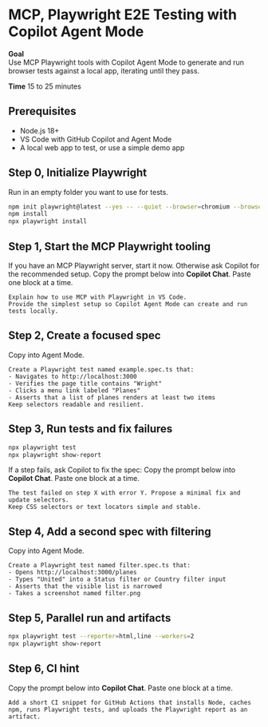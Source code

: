 # MCP, Playwright E2E Testing with Copilot Agent Mode

**Goal**  
Use MCP Playwright tools with Copilot Agent Mode to generate and run browser tests against a local app, iterating until they pass.

**Time** 15 to 25 minutes

## Prerequisites
- Node.js 18+
- VS Code with GitHub Copilot and Agent Mode
- A local web app to test, or use a simple demo app

## Step 0, Initialize Playwright
Run in an empty folder you want to use for tests.
```bash
npm init playwright@latest --yes -- --quiet --browser=chromium --browser=firefox --gha
npm install
npx playwright install
```

## Step 1, Start the MCP Playwright tooling
If you have an MCP Playwright server, start it now. Otherwise ask Copilot for the recommended setup.
Copy the prompt below into **Copilot Chat**. Paste one block at a time.
```
Explain how to use MCP with Playwright in VS Code. 
Provide the simplest setup so Copilot Agent Mode can create and run tests locally.
```

## Step 2, Create a focused spec
Copy into Agent Mode.
```
Create a Playwright test named example.spec.ts that:
- Navigates to http://localhost:3000
- Verifies the page title contains "Wright"
- Clicks a menu link labeled "Planes"
- Asserts that a list of planes renders at least two items
Keep selectors readable and resilient.
```

## Step 3, Run tests and fix failures
```bash
npx playwright test
npx playwright show-report
```

If a step fails, ask Copilot to fix the spec:
Copy the prompt below into **Copilot Chat**. Paste one block at a time.
```
The test failed on step X with error Y. Propose a minimal fix and update selectors. 
Keep CSS selectors or text locators simple and stable.
```

## Step 4, Add a second spec with filtering
Copy into Agent Mode.
```
Create a Playwright test named filter.spec.ts that:
- Opens http://localhost:3000/planes
- Types "United" into a Status filter or Country filter input
- Asserts that the visible list is narrowed
- Takes a screenshot named filter.png
```

## Step 5, Parallel run and artifacts
```bash
npx playwright test --reporter=html,line --workers=2
npx playwright show-report
```

## Step 6, CI hint
Copy the prompt below into **Copilot Chat**. Paste one block at a time.
```
Add a short CI snippet for GitHub Actions that installs Node, caches npm, runs Playwright tests, and uploads the Playwright report as an artifact.
```
